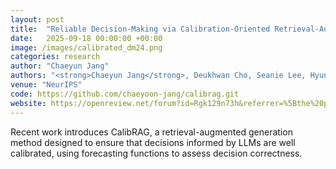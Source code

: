 ```yaml
---
layout: post
title:  "Reliable Decision‑Making via Calibration‑Oriented Retrieval‑Augmented Generation"
date:   2025-09-18 00:00:00 +00:00
image: /images/calibrated_dm24.png
categories: research
author: "Chaeyun Jang"
authors: "<strong>Chaeyun Jang</strong>, Deukhwan Cho, Seanie Lee, Hyungi Lee, Juho Lee"
venue: "NeurIPS"    
code: https://github.com/chaeyoon-jang/calibrag.git
website: https://openreview.net/forum?id=Rgk129n73h&referrer=%5Bthe%20profile%20of%20Chaeyun%20Jang%5D(%2Fprofile%3Fid%3D~Chaeyun_Jang1)
---
```

Recent work introduces CalibRAG, a retrieval-augmented generation method designed to ensure that decisions informed by LLMs are well calibrated, using forecasting functions to assess decision correctness. 